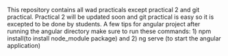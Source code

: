 This repository contains all wad practicals except practical 2 and git practical. Practical 2 will be updated soon and git practical is easy so it is excepted to be done by students.
A few tips for angular project after running the angular directory make sure to run these commands: 1) npm install(to install node_module package) and 2) ng serve (to start the angular application) 
